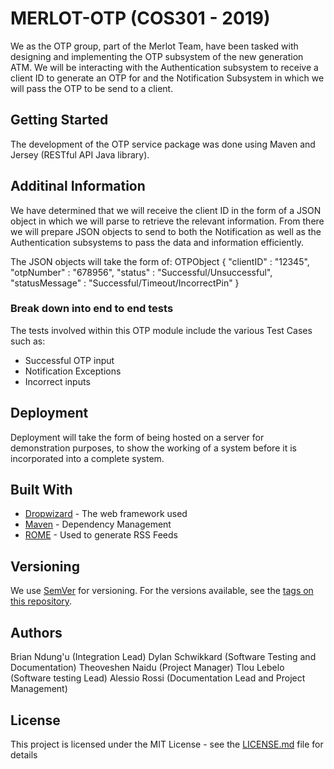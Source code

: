 # MERLOT-OTP (COS301 - 2019)

We as the OTP group, part of the Merlot Team, have been tasked with designing and implementing the OTP subsystem of the new generation ATM. We will be interacting with the Authentication subsystem to receive a client ID to generate an OTP for and the Notification Subsystem in which we will pass the OTP to be send to a client.

## Getting Started

The development of the OTP service package was done using Maven and Jersey (RESTful API Java library).

## Additinal Information
We have determined that we will receive the client ID in the form of a JSON object in which we will parse to retrieve the relevant information.
From there we will prepare JSON objects to send to both the Notification as well as the Authentication subsystems to pass the data and information efficiently.

The JSON objects will take the form of:
OTPObject { "clientID" : "12345",
            "otpNumber" : "678956",
            "status" : "Successful/Unsuccessful",
            "statusMessage" : "Successful/Timeout/IncorrectPin"
          }

### Break down into end to end tests

The tests involved within this OTP module include the various Test Cases such as:
- Successful OTP input
- Notification Exceptions
- Incorrect inputs

## Deployment

Deployment will take the form of being hosted on a server for demonstration purposes, to show the working of a system before it is incorporated into a complete system.

## Built With

* [Dropwizard](http://www.dropwizard.io/1.0.2/docs/) - The web framework used
* [Maven](https://maven.apache.org/) - Dependency Management
* [ROME](https://rometools.github.io/rome/) - Used to generate RSS Feeds

## Versioning

We use [SemVer](http://semver.org/) for versioning. For the versions available, see the [tags on this repository](https://github.com/your/project/tags). 

## Authors

Brian Ndung'u (Integration Lead)
Dylan Schwikkard (Software Testing and Documentation)
Theoveshen Naidu (Project Manager)
Tlou Lebelo (Software testing Lead)
Alessio Rossi (Documentation Lead and Project Management)

## License

This project is licensed under the MIT License - see the [LICENSE.md](LICENSE.md) file for details

